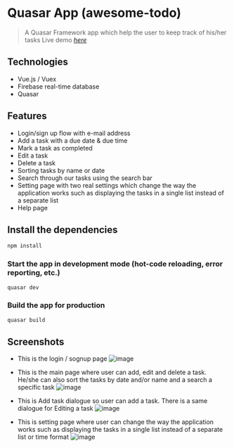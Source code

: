 # Quasar App (awesome-todo)

> A Quasar Framework app which help the user to keep track of his/her tasks
> Live demo [_here_](https://awesometodo.netlify.app/)

## Technologies

- Vue.js / Vuex
- Firebase real-time database
- Quasar

## Features
- Login/sign up flow with e-mail address
- Add a task with a due date & due time
- Mark a task as completed
- Edit a task
- Delete a task
- Sorting tasks by name or date
- Search through our tasks using the search bar
- Setting page with two real settings which change the way the application works such as displaying the tasks in a single list instead of a separate list
- Help page


## Install the dependencies
```bash
npm install
```

### Start the app in development mode (hot-code reloading, error reporting, etc.)
```bash
quasar dev
```


### Build the app for production
```bash
quasar build
```

## Screenshots

- This is the login / sognup page
![image](https://user-images.githubusercontent.com/48249708/118305494-e6805500-b49c-11eb-8be3-365fd2291ad6.png)

- This is the main page where user can add, edit and delete a task. He/she can also sort the tasks by date and/or name and a search a specific task
![image](https://user-images.githubusercontent.com/48249708/118305754-42e37480-b49d-11eb-9da5-42a2813af898.png)

- This is Add task dialogue so user can add a task. There is a same dialogue for Editing a task
![image](https://user-images.githubusercontent.com/48249708/118305790-51319080-b49d-11eb-9426-29611d9cac5e.png)

- This is setting page where user can change the way the application works such as displaying the tasks in a single list instead of a separate list or time format
![image](https://user-images.githubusercontent.com/48249708/118305846-67d7e780-b49d-11eb-8c69-666c5db9de9c.png)





